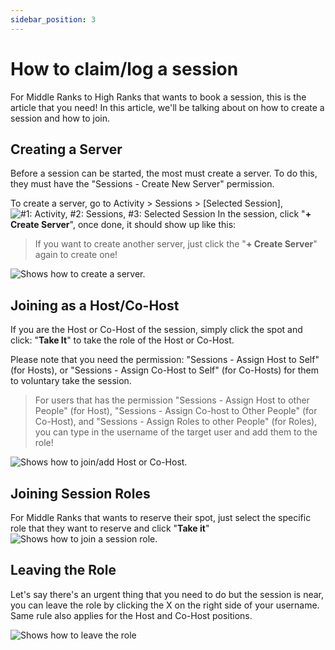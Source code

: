 ```yaml
---
sidebar_position: 3
---
```


# How to claim/log a session
For Middle Ranks to High Ranks that wants to book a session, this is the article that you need! In this article, we'll be talking about on how to create a session and how to join.

## Creating a Server
Before a session can be started, the most must create a server. To do this, they must have the "Sessions - Create New Server" permission.

To create a server, go to Activity > Sessions > [Selected Session], ![#1: Activity, #2: Sessions, #3: Selected Session](/img/ca1.png)
In the session, click "**+ Create Server**", once done, it should show up like this:
> If you want to create another server, just click the "**+ Create Server**" again to create one!

![Shows how to create a server.](/img/ca2.png)
## Joining as a Host/Co-Host
If you are the Host or Co-Host of the session, simply click the spot and click: "**Take It**" to take the role of the Host or Co-Host. 

Please note that you need the permission: "Sessions - Assign Host to Self" (for Hosts), or "Sessions - Assign Co-Host to Self" (for Co-Hosts) for them to voluntary take the session.

> For users that has the permission "Sessions - Assign Host to other People" (for Host), "Sessions - Assign Co-host to Other People" (for Co-Host), and "Sessions - Assign Roles to other People" (for Roles), you can type in the username of the target user and add them to the role!

![Shows how to join/add Host or Co-Host.](/img/ca3.png)
## Joining Session Roles
For Middle Ranks that wants to reserve their spot, just select the specific role that they want to reserve and click "**Take it**"
![Shows how to join a session role.](/img/ca4.png)
## Leaving the Role
Let's say there's an urgent thing that you need to do but the session is near, you can leave the role by clicking the X on the right side of your username. Same rule also applies for the Host and Co-Host positions.

![Shows how to leave the role](/img/ca5.png)